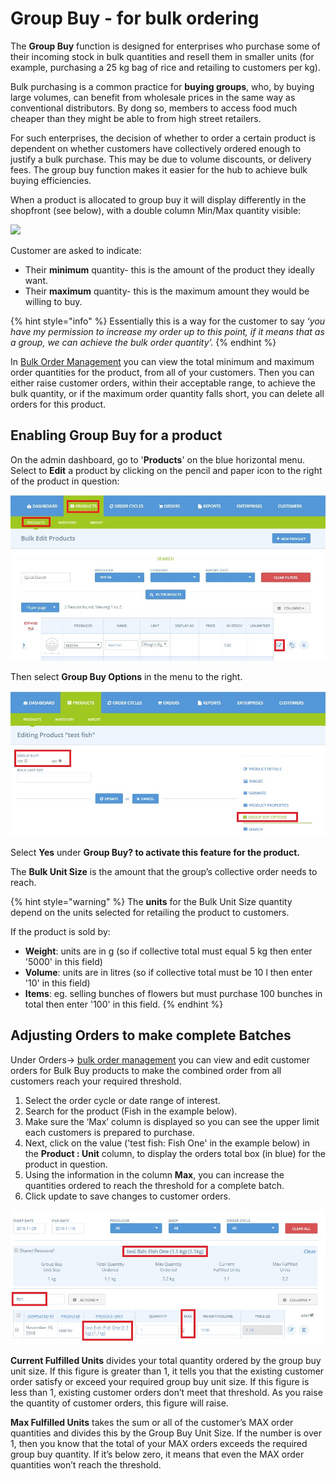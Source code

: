 # Group Buy - for bulk ordering

The **Group Buy** function is designed for enterprises who purchase some of their incoming stock in bulk quantities and resell them in smaller units \(for example, purchasing a 25 kg bag of rice and retailing to customers per kg\).

Bulk purchasing is a common practice for **buying groups**, who, by buying large volumes, can benefit from wholesale prices in the same way as conventional distributors.  By dong so, members to access food much cheaper than they might be able to from high street retailers. 

For such enterprises, the decision of whether to order a certain product is dependent on whether customers have collectively ordered enough to justify a bulk purchase. This may be due to volume discounts, or delivery fees. The group buy function makes it easier for the hub to achieve bulk buying efficiencies.

When a product is allocated to group buy it will display differently in the shopfront \(see below\), with a double column Min/Max quantity visible:

![](../assets/group-buy%20%281%29.png)

Customer are asked to indicate:

* Their **minimum** quantity- this is the amount of the product they ideally want.
* Their **maximum** quantity- this is the maximum amount they would be willing to buy.

{% hint style="info" %}
Essentially this is a way for the customer to say _‘you have my permission to increase my order up to this point, if it means that as a group, we can achieve the bulk order quantity’._
{% endhint %}

In [Bulk Order Management](../orders/view-orders.md#bulk-order-management) you can view the total minimum and maximum order quantities for the product, from all of your customers. Then you can either raise customer orders, within their acceptable range, to achieve the bulk quantity, or if the maximum order quantity falls short, you can delete all orders for this product.

## Enabling Group Buy for a product

On the admin dashboard, go to '**Products**' on the blue horizontal menu.  Select to **Edit** a product by clicking on the pencil and paper icon to the right of the product in question:

![](../../.gitbook/assets/productedit.jpg)

Then select **Group Buy Options** in the menu to the right.

![](../../.gitbook/assets/groupbuy.jpg)

Select **Yes** under **Group Buy? to activate this feature for the product.**

The **Bulk Unit Size** is the amount that the group’s collective order needs to reach. 

{% hint style="warning" %}
The **units** for the Bulk Unit Size quantity depend on the units selected for retailing the product to customers.  

If the product is sold by:

* **Weight**: units are in g \(so if collective total must equal 5 kg then enter '5000' in this field\)
* **Volume**: units are in litres \(so if collective total must be 10 l then enter '10' in this field\)
* **Items**: eg. selling bunches of flowers but must purchase 100 bunches in total then enter '100' in this field.
{% endhint %}

## Adjusting Orders to make complete Batches

Under Orders-&gt; [bulk order management](../orders/view-orders.md#bulk-order-management) you can view and edit customer orders for Bulk Buy products to make the combined order from all customers reach your required threshold.

1. Select the order cycle or date range of interest.
2. Search for the product \(Fish in the example below\).
3. Make sure the ‘Max’ column is displayed so you can see the upper limit each customers is prepared to purchase.
4. Next, click on the value \('test fish: Fish One' in the example below\) in the **Product : Unit** column, to display the orders total box \(in blue\) for the product in question. 
5. Using the information in the column **Max**, you can increase the quantities ordered to reach the threshold for a complete batch. 
6. Click update to save changes to customer orders.

![](../../.gitbook/assets/bulkorder2.jpg)

**Current Fulfilled Units** divides your total quantity ordered by the group buy unit size. If this figure is greater than 1, it tells you that the existing customer order satisfy or exceed your required group buy unit size. If this figure is less than 1, existing customer orders don’t meet that threshold. As you raise the quantity of customer orders, this figure will raise.

**Max Fulfilled Units** takes the sum or all of the customer’s MAX order quantities and divides this by the Group Buy Unit Size. If the number is over 1, then you know that the total of your MAX orders exceeds the required group buy quantity. If it’s below zero, it means that even the MAX order quantities won’t reach the threshold.

